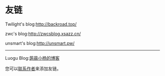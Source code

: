 # 友链

Twilight's blog:<http://backroad.top/>

zwc's blog:<http://zwcsblog.xsazz.cn/>

unsmart's blog:<http://unsmart.pw/>

---

Luogu Blog:[蒟蒻小杨的博客](http://thedreameryang.blog.luogu.org/)

您可以[联系作者](/about.html)来添加友链。
